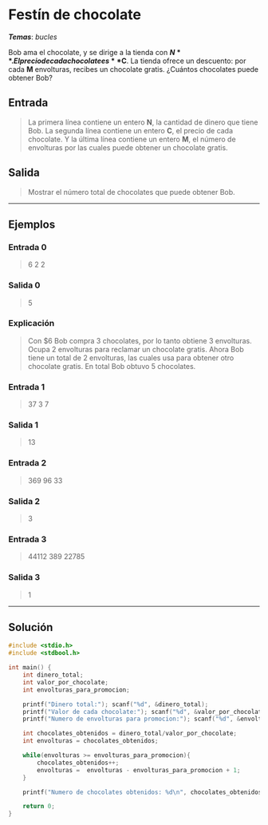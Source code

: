 # Festín de chocolate

_**Temas**_: _bucles_

Bob ama el chocolate, y se dirige a la tienda con **$N**. El precio de cada chocolate es **$C**. La tienda ofrece un descuento: por cada **M** envolturas, recibes un chocolate gratis. ¿Cuántos chocolates puede obtener Bob?

## Entrada

> La primera línea contiene un entero **N**, la cantidad de dinero que tiene Bob. La segunda línea contiene un entero **C**, el precio de cada chocolate. Y la última línea contiene un entero **M**, el número de envolturas por las cuales puede obtener un chocolate gratis.

## Salida

> Mostrar el número total de chocolates que puede obtener Bob.

---

## Ejemplos

### Entrada 0

> 6
> 2
> 2

### Salida 0

> 5

### Explicación

> Con $6 Bob compra 3 chocolates, por lo tanto obtiene 3 envolturas. Ocupa 2 envolturas para reclamar un chocolate gratis. Ahora Bob tiene un total de 2 envolturas, las cuales usa para obtener otro chocolate gratis. En total Bob obtuvo 5 chocolates.

### Entrada 1

> 37
> 3
> 7

### Salida 1

> 13

### Entrada 2

> 369
> 96
> 33

### Salida 2

> 3

### Entrada 3

> 44112
> 389
> 22785

### Salida 3

> 1

---

## Solución

```C
#include <stdio.h>
#include <stdbool.h>

int main() {
    int dinero_total;
    int valor_por_chocolate;
    int envolturas_para_promocion;

    printf("Dinero total:"); scanf("%d", &dinero_total);
    printf("Valor de cada chocolate:"); scanf("%d", &valor_por_chocolate);
    printf("Numero de envolturas para promocion:"); scanf("%d", &envolturas_para_promocion);

    int chocolates_obtenidos = dinero_total/valor_por_chocolate;
    int envolturas = chocolates_obtenidos;

    while(envolturas >= envolturas_para_promocion){
        chocolates_obtenidos++;
        envolturas =  envolturas - envolturas_para_promocion + 1;
    }

    printf("Numero de chocolates obtenidos: %d\n", chocolates_obtenidos);

    return 0;
}

```
